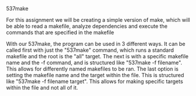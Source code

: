537make

For this assignment we will be creating a simple version of make, which will be able to read a makefile, analyze dependencies and execute the commands that are specified in the makefile

With our 537make, the program can be used in 3 different ways. It can be called first with just the "537make" command, which runs a standard makefile and the root is the "all" target. The next is with a specific makefile name and the -f command, and is structured like "537make -f filename". This allows for differently named makefiles to be ran. The last option is setting the makefile name and the target within the file. This is structured like "537make -f filename target". This allows for making specific targets within the file and not all of it.
